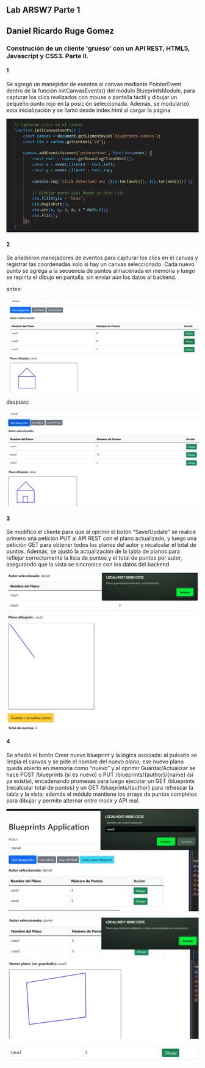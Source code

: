 ## Lab ARSW7 Parte 1

## Daniel Ricardo Ruge Gomez

### Construción de un cliente 'grueso' con un API REST, HTML5, Javascript y CSS3. Parte II.


#### 1

Se agregó un manejador de eventos al canvas mediante PointerEvent dentro de la función initCanvasEvents() del módulo BlueprintsModule, para capturar los clics realizados con mouse o pantalla táctil y dibujar un pequeño punto rojo en la posición seleccionada. Además, se modularizó esta inicialización y se llamó desde index.html al cargar la página

![alt text](./Back/img/media/image.png)

#### 2

Se añadieron manejadores de eventos para capturar los clics en el canvas y registrar las coordenadas solo si hay un canvas seleccionado. Cada nuevo punto se agrega a la secuencia de puntos almacenada en memoria y luego se repinta el dibujo en pantalla, sin enviar aún los datos al backend.

antes:

![alt text](./Back/img/media/image2.png)

despues:

![alt text](./Back/img/media/image3.png)


#### 3

Se modificó el cliente para que al oprimir el botón “Save/Update” se realice primero una petición PUT al API REST con el plano actualizado, y luego una petición GET para obtener todos los planos del autor y recalcular el total de puntos. Además, se ajustó la actualización de la tabla de planos para reflejar correctamente la lista de puntos y el total de puntos por autor, asegurando que la vista se sincronice con los datos del backend.

![alt text](./Back/img/media/image4.png)


#### 4

Se añadió el botón Crear nuevo blueprint y la lógica asociada: al pulsarlo se limpia el canvas y se pide el nombre del nuevo plano; ese nuevo plano queda abierto en memoria como “nuevo” y al oprimir Guardar/Actualizar se hace POST /blueprints (si es nuevo) o PUT /blueprints/{author}/{name} (si ya existía), encadenando promesas para luego ejecutar un GET /blueprints (recalcular total de puntos) y un GET /blueprints/{author} para refrescar la tabla y la vista; además el módulo mantiene los arrays de puntos completos para dibujar y permite alternar entre mock y API real.

![alt text](./Back/img/media/image5.png)

![alt text](./Back/img/media/image6.png)

![alt text](./Back/img/media/image7.png)
